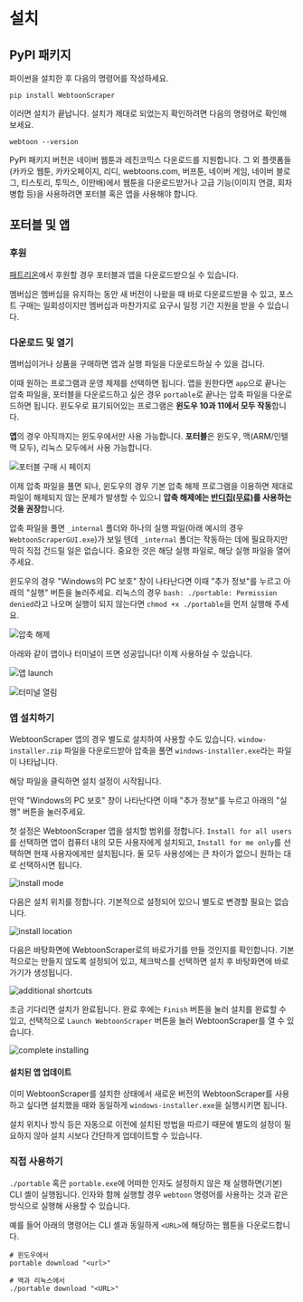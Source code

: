 # 설치

## PyPI 패키지

파이썬을 설치한 후 다음의 명령어를 작성하세요.

```console
pip install WebtoonScraper
```

이러면 설치가 끝납니다. 설치가 제대로 되었는지 확인하려면 다음의 명령어로 확인해 보세요.

```console
webtoon --version
```

PyPI 패키지 버전은 네이버 웹툰과 레진코믹스 다운로드를 지원합니다. 그 외 플랫폼들(카카오 웹툰, 카카오페이지, 리디, webtoons.com, 버프툰, 네이버 게임, 네이버 블로그, 티스토리, 투믹스, 이만배)에서 웹툰을 다운로드받거나 고급 기능(이미지 연결, 회차 병합 등)을 사용하려면 포터블 혹은 앱을 사용해야 합니다.

## 포터블 및 앱

### 후원

[패트리온](https://www.patreon.com/ilotoki0804)에서 후원할 경우 포터블과 앱을 다운로드받으실 수 있습니다.

멤버십은 멤버십을 유지하는 동안 새 버전이 나왔을 때 바로 다운로드받을 수 있고,
포스트 구매는 일회성이지만 멤버십과 마찬가지로 요구시 일정 기간 지원을 받을 수 있습니다.

### 다운로드 및 열기

멤버십이거나 상품을 구매하면 앱과 실행 파일을 다운로드하실 수 있을 겁니다.

이때 원하는 프로그램과 운영 체제를 선택하면 됩니다. 앱을 원한다면 `app`으로 끝나는 압축 파일을, 포터블을 다운로드하고 싶은 경우 `portable`로 끝나는 압축 파일을 다운로드하면 됩니다. 윈도우로 표기되어있는 프로그램은 **윈도우 10과 11에서 모두 작동**합니다.

**앱**의 경우 아직까지는 윈도우에서만 사용 가능합니다. **포터블**은 윈도우, 맥(ARM/인텔맥 모두), 리눅스 모두에서 사용 가능합니다.

![포터블 구매 시 페이지](image/install/shop-download-page.png)

이제 압축 파일을 풀면 되나, 윈도우의 경우 기본 압축 해제 프로그램을 이용하면 제대로 파일이 해제되지 않는 문제가 발생할 수 있으니 **압축 해제에는 [반디집(무료)](https://www.bandisoft.com/bandizip)를 사용하는 것을 권장**합니다.

압축 파일을 풀면 `_internal` 폴더와 하나의 실행 파일(아래 예시의 경우 `WebtoonScraperGUI.exe`)가 보일 텐데 `_internal` 폴더는 작동하는 데에 필요하지만 딱히 직접 건드릴 일은 없습니다. 중요한 것은 해당 실행 파일로, 해당 실행 파일을 열어주세요.

윈도우의 경우 "Windows의 PC 보호" 창이 나타난다면 이때 "추가 정보"를 누르고 아래의 "실행" 버튼을 눌러주세요.
리눅스의 경우 `bash: ./portable: Permission denied`라고 나오며 실행이 되지 않는다면 `chmod +x ./portable`을 먼저 실행해 주세요.

![압축 해제](image/install/1726847711981.png)

아래와 같이 앱이나 터미널이 뜨면 성공입니다! 이제 사용하실 수 있습니다.

![앱 launch](image/install/1726848003470.png)

![터미널 열림](image/install/1727180390351.png)

### 앱 설치하기

WebtoonScraper 앱의 경우 별도로 설치하여 사용할 수도 있습니다.
`window-installer.zip` 파일을 다운로드받아 압축을 풀면 `windows-installer.exe`라는 파일이 나타납니다.

해당 파일을 클릭하면 설치 설정이 시작됩니다.

만약 "Windows의 PC 보호" 창이 나타난다면 이때 "추가 정보"를 누르고 아래의 "실행" 버튼을 눌러주세요.

첫 설정은 WebtoonScraper 앱을 설치할 범위를 정합니다. `Install for all users`를 선택하면 앱이 컴퓨터 내의 모든 사용자에게 설치되고, `Install for me only`를 선택하면 현재 사용자에게만 설치됩니다. 둘 모두 사용성에는 큰 차이가 없으니 원하는 대로 선택하시면 됩니다.

![install mode](image/install/select-install-mode.png)

다음은 설치 위치를 정합니다. 기본적으로 설정되어 있으니 별도로 변경할 필요는 없습니다.

![install location](image/install/configure-install-location.png)

다음은 바탕화면에 WebtoonScraper로의 바로가기를 만들 것인지를 확인합니다. 기본적으로는 만들지 않도록 설정되어 있고, 체크박스를 선택하면 설치 후 바탕화면에 바로가기가 생성됩니다.

![additional shortcuts](image/install/create-additional-shortcut.png)

조금 기다리면 설치가 완료됩니다. 완료 후에는 `Finish` 버튼을 눌러 설치를 완료할 수 있고, 선택적으로 `Launch WebtoonScraper` 버튼을 눌러 WebtoonScraper를 열 수 있습니다.

![complete installing](image/install/install-complete.png)

#### 설치된 앱 업데이트

이미 WebtoonScraper를 설치한 상태에서 새로운 버전의 WebtoonScraper를 사용하고 싶다면 설치했을 때와 동일하게 `windows-installer.exe`을 실행시키면 됩니다.

설치 위치나 방식 등은 자동으로 이전에 설치된 방법을 따르기 때문에 별도의 설정이 필요하지 않아 설치 시보다 간단하게 업데이트할 수 있습니다.

### 직접 사용하기

`./portable` 혹은 `portable.exe`에 어떠한 인자도 설정하지 않은 채 실행하면(기본) CLI 셸이 실행됩니다.
인자와 함께 실행할 경우 `webtoon` 명령어를 사용하는 것과 같은 방식으로 실행해 사용할 수 있습니다.

예를 들어 아래의 명령어는 CLI 셸과 동일하게 `<URL>`에 해당하는 웹툰을 다운로드합니다.

```console
# 윈도우에서
portable download "<url>"

# 맥과 리눅스에서
./portable download "<URL>"
```
